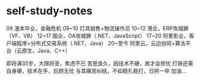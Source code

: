 # self-study-notes

09 渣本毕业，金融危机
09~10 灯具销售+物流操作员
10~12 港企，ERP攻城狮（VF、VB）
12~17 国企，OA攻城狮（.NET、JavaScript）
17~20 阿里影业，客户端程序+分布式交易系统（.NET、Java）
20~至今 阿里云，云边协同+算法平台（云原生、Java、C++）

即将满35岁，大限将至，焦虑不已
苦思良久，因技术不硬，故才会担忧
打铁还需自身硬，技术在手，后顾无忧
与其痛苦纠结，不如稳扎稳打，日拱一卒
加油...

